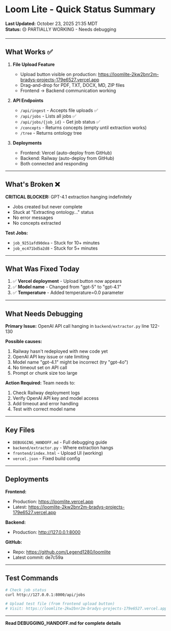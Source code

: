 # Loom Lite - Quick Status Summary

**Last Updated:** October 23, 2025 21:35 MDT  
**Status:** 🟡 PARTIALLY WORKING - Needs debugging

---

## What Works ✅

1. **File Upload Feature**
   - Upload button visible on production: https://loomlite-2kw2bnr2m-bradys-projects-179e6527.vercel.app
   - Drag-and-drop for PDF, TXT, DOCX, MD, ZIP files
   - Frontend → Backend communication working

2. **API Endpoints**
   - `/api/ingest` - Accepts file uploads ✅
   - `/api/jobs` - Lists all jobs ✅
   - `/api/jobs/{job_id}` - Get job status ✅
   - `/concepts` - Returns concepts (empty until extraction works)
   - `/tree` - Returns ontology tree

3. **Deployments**
   - Frontend: Vercel (auto-deploy from GitHub)
   - Backend: Railway (auto-deploy from GitHub)
   - Both connected and responding

---

## What's Broken ❌

**CRITICAL BLOCKER:** GPT-4.1 extraction hanging indefinitely

- Jobs created but never complete
- Stuck at "Extracting ontology..." status
- No error messages
- No concepts extracted

**Test Jobs:**
- `job_9251afd90dea` - Stuck for 10+ minutes
- `job_ec471bd5a2d8` - Stuck for 5+ minutes

---

## What Was Fixed Today

1. ✅ **Vercel deployment** - Upload button now appears
2. ✅ **Model name** - Changed from "gpt-5" to "gpt-4.1"
3. ✅ **Temperature** - Added temperature=0.0 parameter

---

## What Needs Debugging

**Primary Issue:** OpenAI API call hanging in `backend/extractor.py` line 122-130

**Possible causes:**
1. Railway hasn't redeployed with new code yet
2. OpenAI API key issue or rate limiting
3. Model name "gpt-4.1" might be incorrect (try "gpt-4o")
4. No timeout set on API call
5. Prompt or chunk size too large

**Action Required:** Team needs to:
1. Check Railway deployment logs
2. Verify OpenAI API key and model access
3. Add timeout and error handling
4. Test with correct model name

---

## Key Files

- `DEBUGGING_HANDOFF.md` - Full debugging guide
- `backend/extractor.py` - Where extraction hangs
- `frontend/index.html` - Upload UI (working)
- `vercel.json` - Fixed build config

---

## Deployments

**Frontend:**
- Production: https://loomlite.vercel.app
- Latest: https://loomlite-2kw2bnr2m-bradys-projects-179e6527.vercel.app

**Backend:**
- Production: http://127.0.0.1:8000

**GitHub:**
- Repo: https://github.com/Legend1280/loomlite
- Latest commit: de7c59a

---

## Test Commands

```bash
# Check job status
curl http://127.0.0.1:8000/api/jobs

# Upload test file (from frontend upload button)
# Visit: https://loomlite-2kw2bnr2m-bradys-projects-179e6527.vercel.app
```

---

**Read DEBUGGING_HANDOFF.md for complete details**


